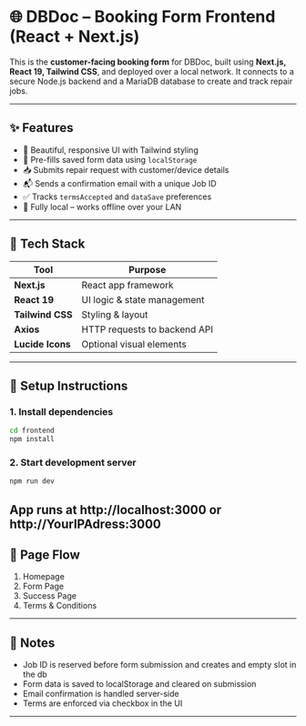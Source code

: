 # 🌐 DBDoc – Booking Form Frontend (React + Next.js)

This is the **customer-facing booking form** for DBDoc, built using **Next.js, React 19, Tailwind CSS**, and deployed over a local network. It connects to a secure Node.js backend and a MariaDB database to create and track repair jobs.

---

## ✨ Features

- 🎨 Beautiful, responsive UI with Tailwind styling
- 🧠 Pre-fills saved form data using `localStorage`
- 📥 Submits repair request with customer/device details
- 📬 Sends a confirmation email with a unique Job ID
- ✅ Tracks `termsAccepted` and `dataSave` preferences
- 🔐 Fully local – works offline over your LAN

---

## 📐 Tech Stack

| Tool       | Purpose                     |
|------------|-----------------------------|
| **Next.js**| React app framework         |
| **React 19** | UI logic & state management |
| **Tailwind CSS** | Styling & layout        |
| **Axios**  | HTTP requests to backend API |
| **Lucide Icons** | Optional visual elements  |

---

## 🚀 Setup Instructions

### 1. Install dependencies

```bash
cd frontend
npm install
```

### 2. Start development server
```bash
npm run dev
```
App runs at http://localhost:3000 or http://YourIPAdress:3000
---
## 🔄️ Page Flow
1. Homepage  
2. Form Page
3. Success Page
4. Terms & Conditions
 ---

## 🧠 Notes
- Job ID is reserved before form submission and creates and empty slot in the db
- Form data is saved to localStorage and cleared on submission
- Email confirmation is handled server-side
- Terms are enforced via checkbox in the UI
---
   
